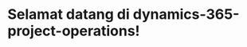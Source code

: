 # <a name="welcome-to-dynamics-365-project-operations"></a>Selamat datang di dynamics-365-project-operations!